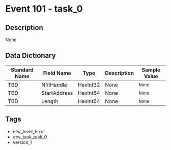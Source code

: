 # Event 101 - task_0

## Description
None

## Data Dictionary
|Standard Name|Field Name|Type|Description|Sample Value|
|---|---|---|---|---|
|TBD|NfitHandle|HexInt32|None|`None`|
|TBD|StartAddress|HexInt64|None|`None`|
|TBD|Length|HexInt64|None|`None`|

## Tags
* etw_level_Error
* etw_task_task_0
* version_1